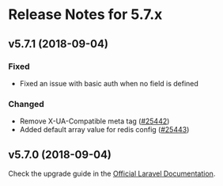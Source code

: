 # Release Notes for 5.7.x

## v5.7.1 (2018-09-04)

### Fixed
- Fixed an issue with basic auth when no field is defined

### Changed
- Remove X-UA-Compatible meta tag ([#25442](https://github.com/laravel/framework/pull/25442))
- Added default array value for redis config ([#25443](https://github.com/laravel/framework/pull/25443))

## v5.7.0 (2018-09-04)

Check the upgrade guide in the [Official Laravel Documentation](https://laravel.com/docs/5.7/upgrade).
